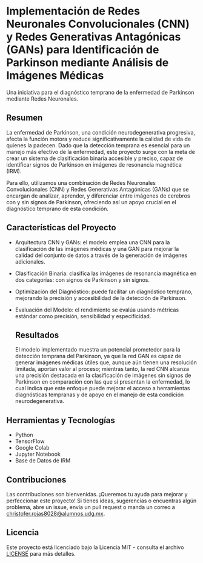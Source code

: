 # Implementación de Redes Neuronales Convolucionales (CNN) y Redes Generativas Antagónicas (GANs) para Identificación de Parkinson mediante Análisis de Imágenes Médicas

Una iniciativa para el diagnóstico temprano de la enfermedad de Parkinson mediante Redes Neuronales.

## Resumen 
La enfermedad de Parkinson, una condición neurodegenerativa progresiva, afecta la función motora y reduce significativamente la calidad de vida de quienes la padecen. Dado que la detección temprana es esencial para un manejo más efectivo de la enfermedad, este proyecto surge con la meta de crear un sistema de clasificación binaria accesible y preciso, capaz de identificar signos de Parkinson en imágenes de resonancia magnética (IRM).

Para ello, utilizamos una combinación de Redes Neuronales Convolucionales (CNN) y Redes Generativas Antagónicas (GANs) que se encargan de analizar, aprender, y diferenciar entre imágenes de cerebros con y sin signos de Parkinson, ofreciendo así un apoyo crucial en el diagnóstico temprano de esta condición.

## Características del Proyecto

- Arquitectura CNN y GANs: el modelo emplea una CNN para la clasificación de las imágenes médicas y una GAN para mejorar la calidad del conjunto de datos a través de la generación de imágenes adicionales.

- Clasificación Binaria: clasifica las imágenes de resonancia magnética en dos categorías: con signos de Parkinson y sin signos.

- Optimización del Diagnóstico: puede facilitar un diagnóstico temprano, mejorando la precisión y accesibilidad de la detección de Parkinson.

- Evaluación del Modelo: el rendimiento se evalúa usando métricas estándar como precisión, sensibilidad y especificidad.

  ## Resultados
  El modelo implementado muestra un potencial prometedor para la detección temprana del Parkinson, ya que la red GAN es capaz de generar imágenes médicas útiles que, aunque aún tienen una resolución limitada, aportan valor al proceso; mientras tanto, la red CNN alcanza una precisión destacada en la clasificación de imágenes sin signos de Parkinson en comparación con las que sí presentan la enfermedad, lo cual indica que este enfoque puede mejorar el acceso a herramientas diagnósticas tempranas y de apoyo en el manejo de esta condición neurodegenerativa.

## Herramientas y Tecnologías
- Python
- TensorFlow
- Google Colab 
- Jupyter Notebook
- Base de Datos de IRM

## Contribuciones
Las contribuciones son bienvenidas. ¡Queremos tu ayuda para mejorar y perfeccionar este proyecto! Si tienes ideas, sugerencias o encuentras algún problema, abre un issue, envía un pull request o manda un correo a christofer.rojas8028@alumnos.udg.mx.  

## Licencia

Este proyecto está licenciado bajo la Licencia MIT - consulta el archivo [LICENSE](./LICENSE) para más detalles.
